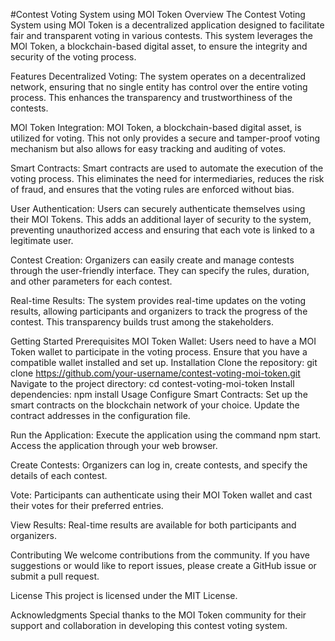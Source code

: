 #Contest Voting System using MOI Token
Overview
The Contest Voting System using MOI Token is a decentralized application designed to facilitate fair and transparent voting in various contests. This system leverages the MOI Token, a blockchain-based digital asset, to ensure the integrity and security of the voting process.

Features
Decentralized Voting: The system operates on a decentralized network, ensuring that no single entity has control over the entire voting process. This enhances the transparency and trustworthiness of the contests.

MOI Token Integration: MOI Token, a blockchain-based digital asset, is utilized for voting. This not only provides a secure and tamper-proof voting mechanism but also allows for easy tracking and auditing of votes.

Smart Contracts: Smart contracts are used to automate the execution of the voting process. This eliminates the need for intermediaries, reduces the risk of fraud, and ensures that the voting rules are enforced without bias.

User Authentication: Users can securely authenticate themselves using their MOI Tokens. This adds an additional layer of security to the system, preventing unauthorized access and ensuring that each vote is linked to a legitimate user.

Contest Creation: Organizers can easily create and manage contests through the user-friendly interface. They can specify the rules, duration, and other parameters for each contest.

Real-time Results: The system provides real-time updates on the voting results, allowing participants and organizers to track the progress of the contest. This transparency builds trust among the stakeholders.

Getting Started
Prerequisites
MOI Token Wallet: Users need to have a MOI Token wallet to participate in the voting process. Ensure that you have a compatible wallet installed and set up.
Installation
Clone the repository: git clone https://github.com/your-username/contest-voting-moi-token.git
Navigate to the project directory: cd contest-voting-moi-token
Install dependencies: npm install
Usage
Configure Smart Contracts: Set up the smart contracts on the blockchain network of your choice. Update the contract addresses in the configuration file.

Run the Application: Execute the application using the command npm start. Access the application through your web browser.

Create Contests: Organizers can log in, create contests, and specify the details of each contest.

Vote: Participants can authenticate using their MOI Token wallet and cast their votes for their preferred entries.

View Results: Real-time results are available for both participants and organizers.

Contributing
We welcome contributions from the community. If you have suggestions or would like to report issues, please create a GitHub issue or submit a pull request.

License
This project is licensed under the MIT License.

Acknowledgments
Special thanks to the MOI Token community for their support and collaboration in developing this contest voting system.

